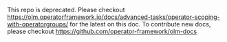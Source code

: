 This repo is deprecated. Please checkout https://olm.operatorframework.io/docs/advanced-tasks/operator-scoping-with-operatorgroups/ for the latest on this doc.
To contribute new docs, please checkout https://github.com/operator-framework/olm-docs
